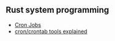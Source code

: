 ## Rust system programming

- [Cron Jobs](https://cronitor.io/guides/cron-jobs)
- [cron/crontab tools explained](https://crontab.guru/)













